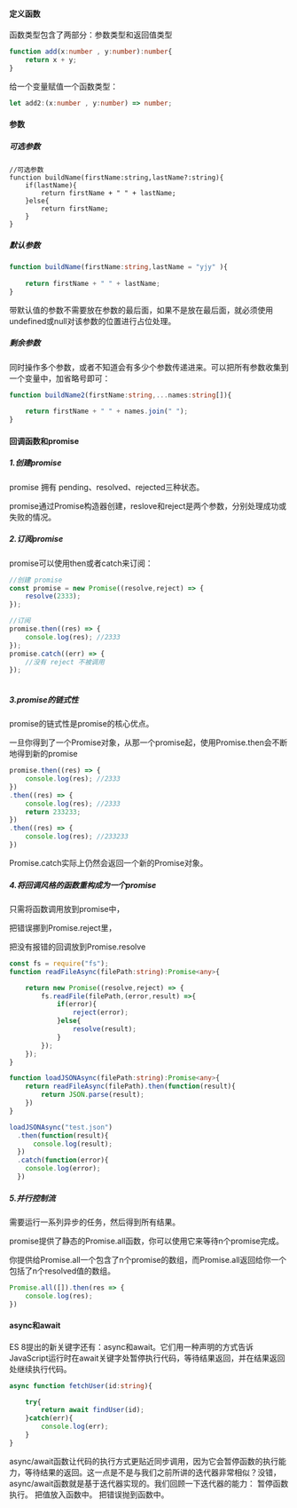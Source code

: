 

####  定义函数

函数类型包含了两部分：参数类型和返回值类型

```ts
function add(x:number , y:number):number{
    return x + y;
}
```



给一个变量赋值一个函数类型：

```ts
let add2:(x:number , y:number) => number;
```

#### 参数

#####  可选参数

```
//可选参数
function buildName(firstName:string,lastName?:string){
    if(lastName){
        return firstName + " " + lastName;
    }else{
        return firstName;
    }
}
```

#####  默认参数

```ts
function buildName(firstName:string,lastName = "yjy" ){
   
    return firstName + " " + lastName;
}
```

带默认值的参数不需要放在参数的最后面，如果不是放在最后面，就必须使用undefined或null对该参数的位置进行占位处理。

##### 剩余参数

同时操作多个参数，或者不知道会有多少个参数传递进来。可以把所有参数收集到一个变量中，加省略号即可：

```ts
function buildName2(firstName:string,...names:string[]){
    
    return firstName + " " + names.join(" ");
}
```



####  回调函数和promise

##### 1.创建promise

promise 拥有 pending、resolved、rejected三种状态。

promise通过Promise构造器创建，reslove和reject是两个参数，分别处理成功或失败的情况。

##### 2.订阅promise

promise可以使用then或者catch来订阅：

```ts
//创建 promise
const promise = new Promise((resolve,reject) => {
    resolve(2333);
});

//订阅
promise.then((res) => {
    console.log(res); //2333
});
promise.catch((err) => {
    //没有 reject 不被调用
});
 
```

##### 3.promise的链式性

promise的链式性是promise的核心优点。

一旦你得到了一个Promise对象，从那一个promise起，使用Promise.then会不断地得到新的promise

```ts
promise.then((res) => {
    console.log(res); //2333
})
.then((res) => {
    console.log(res); //2333
    return 233233;
})
.then((res) => {
    console.log(res); //233233
})
```

Promise.catch实际上仍然会返回一个新的Promise对象。



##### 4.将回调风格的函数重构成为一个promise

只需将函数调用放到promise中，

把错误挪到Promise.reject里，

把没有报错的回调放到Promise.resolve

```ts
const fs = require("fs");
function readFileAsync(filePath:string):Promise<any>{

    return new Promise((resolve,reject) => {
        fs.readFile(filePath,(error,result) =>{
            if(error){
                reject(error);
            }else{
                resolve(result);
            }
        }); 
    });
}

function loadJSONAsync(filePath:string):Promise<any>{
    return readFileAsync(filePath).then(function(result){
        return JSON.parse(result);
    })
}

loadJSONAsync("test.json")
  .then(function(result){
      console.log(result);
  })
  .catch(function(error){
    console.log(error);
  })
```

 #####  5.并行控制流

需要运行一系列异步的任务，然后得到所有结果。

promise提供了静态的Promise.all函数，你可以使用它来等待n个promise完成。

你提供给Promise.all一个包含了n个promise的数组，而Promise.all返回给你一个包括了n个resolved值的数组。

```ts
Promise.all([]).then(res => {
    console.log(res);
})
```



#### async和await

ES 8提出的新关键字还有：async和await。它们用一种声明的方式告诉JavaScript运行时在await关键字处暂停执行代码，等待结果返回，并在结果返回处继续执行代码。

```ts
async function fetchUser(id:string){

    try{
        return await findUser(id);
    }catch(err){
        console.log(err);
    }
}
```

async/await函数让代码的执行方式更贴近同步调用，因为它会暂停函数的执行能力，等待结果的返回。这一点是不是与我们之前所讲的迭代器非常相似？没错，async/await函数就是基于迭代器实现的。我们回顾一下迭代器的能力： 暂停函数执行。 把值放入函数中。 把错误抛到函数中。